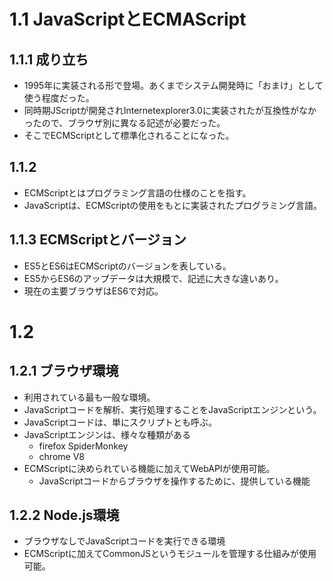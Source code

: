 # 1.1  JavaScriptとECMAScript
## 1.1.1   成り立ち
- 1995年に実装される形で登場。あくまでシステム開発時に「おまけ」として使う程度だった。
- 同時期JScriptが開発されInternetexplorer3.0に実装されたが互換性がなかったので、ブラウザ別に異なる記述が必要だった。
- そこでECMScriptとして標準化されることになった。
## 1.1.2   
- ECMScriptとはプログラミング言語の仕様のことを指す。
- JavaScriptは、ECMScriptの使用をもとに実装されたプログラミング言語。
## 1.1.3   ECMScriptとバージョン
- ES5とES6はECMScriptのバージョンを表している。
- ES5からES6のアップデータは大規模で、記述に大きな違いあり。
- 現在の主要ブラウザはES6で対応。
# 1.2
## 1.2.1    ブラウザ環境
- 利用されている最も一般な環境。
- JavaScriptコードを解析、実行処理することをJavaScriptエンジンという。
- JavaScriptコードは、単にスクリプトとも呼ぶ。
- JavaScriptエンジンは、様々な種類がある
  - firefox SpiderMonkey
  - chrome   V8
- ECMScriptに決められている機能に加えてWebAPIが使用可能。
  - JavaScriptコードからブラウザを操作するために、提供している機能
## 1.2.2    Node.js環境
- ブラウザなしでJavaScriptコードを実行できる環境
- ECMScriptに加えてCommonJSというモジュールを管理する仕組みが使用可能。
